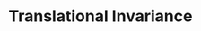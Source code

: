 ---
title: "Translational Invariance"

categories: ['']

tags: ['Translational', 'Invariance']

arabic: ['الثبات الترجمي']

publishers: ['معجم مصطلحات التعلم الآلي والتعلم العميق وعلم البيانات']

types: "word"

slug: ""
---